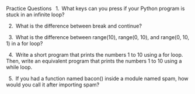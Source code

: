 Practice Questions
  1.  What keys can you press if your Python program is stuck in an infinite loop?

  2.  What is the difference between break and continue?

  3.  What is the difference between range(10), range(0, 10), and range(0, 10, 1) in a for loop?

  4.  Write a short program that prints the numbers 1 to 10 using a for loop. Then, write an equivalent program that prints the numbers 1 to 10 using a while loop.

  5.  If you had a function named bacon() inside a module named spam, how would you call it after importing spam?
